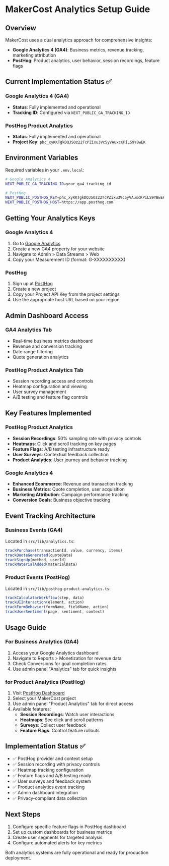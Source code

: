 # MakerCost Analytics Setup Guide

## Overview
MakerCost uses a dual analytics approach for comprehensive insights:
- **Google Analytics 4 (GA4)**: Business metrics, revenue tracking, marketing attribution
- **PostHog**: Product analytics, user behavior, session recordings, feature flags

## Current Implementation Status ✅

### Google Analytics 4 (GA4)
- **Status**: Fully implemented and operational
- **Tracking ID**: Configured via `NEXT_PUBLIC_GA_TRACKING_ID`

### PostHog Product Analytics
- **Status**: Fully implemented and operational  
- **Project Key**: `phc_xyKKTgkDQJSOz22TcPZixu3Vc5yVAuxcKPiLS9YBwEK`

## Environment Variables

Required variables in your `.env.local`:

```bash
# Google Analytics 4
NEXT_PUBLIC_GA_TRACKING_ID=your_ga4_tracking_id

# PostHog
NEXT_PUBLIC_POSTHOG_KEY=phc_xyKKTgkDQJSOz22TcPZixu3Vc5yVAuxcKPiLS9YBwEK
NEXT_PUBLIC_POSTHOG_HOST=https://app.posthog.com
```

## Getting Your Analytics Keys

### Google Analytics 4
1. Go to [Google Analytics](https://analytics.google.com/)
2. Create a new GA4 property for your website
3. Navigate to Admin > Data Streams > Web
4. Copy your Measurement ID (format: G-XXXXXXXXXX)

### PostHog
1. Sign up at [PostHog](https://posthog.com/)
2. Create a new project
3. Copy your Project API Key from the project settings
4. Use the appropriate host URL based on your region

## Admin Dashboard Access

### GA4 Analytics Tab
- Real-time business metrics dashboard
- Revenue and conversion tracking
- Date range filtering
- Quote generation analytics

### PostHog Product Analytics Tab  
- Session recording access and controls
- Heatmap configuration and viewing
- User survey management
- A/B testing and feature flag controls

## Key Features Implemented

### PostHog Product Analytics
- **Session Recordings**: 50% sampling rate with privacy controls
- **Heatmaps**: Click and scroll tracking on key pages
- **Feature Flags**: A/B testing infrastructure ready
- **User Surveys**: Contextual feedback collection
- **Product Analytics**: User journey and behavior tracking

### Google Analytics 4
- **Enhanced Ecommerce**: Revenue and transaction tracking  
- **Business Metrics**: Quote completion, user acquisition
- **Marketing Attribution**: Campaign performance tracking
- **Conversion Goals**: Business objective tracking

## Event Tracking Architecture

### Business Events (GA4)
Located in `src/lib/analytics.ts`:
```typescript
trackPurchase(transactionId, value, currency, items)
trackQuoteGenerated(quoteData) 
trackSignUp(method, userId)
trackMaterialAdded(materialData)
```

### Product Events (PostHog)
Located in `src/lib/posthog-product-analytics.ts`:
```typescript
trackCalculatorWorkflow(step, data)
trackUIInteraction(element, action)
trackFormBehavior(formName, fieldName, action)
trackUserSentiment(page, sentiment, context)
```

## Usage Guide

### For Business Analytics (GA4)
1. Access your Google Analytics dashboard
2. Navigate to Reports > Monetization for revenue data
3. Check Conversions for goal completion rates
4. Use admin panel "Analytics" tab for quick insights

### for Product Analytics (PostHog)
1. Visit [PostHog Dashboard](https://app.posthog.com)
2. Select your MakerCost project
3. Use admin panel "Product Analytics" tab for direct access
4. Available features:
   - **Session Recordings**: Watch user interactions
   - **Heatmaps**: See click and scroll patterns  
   - **Surveys**: Collect user feedback
   - **Feature Flags**: Control feature rollouts

## Implementation Status ✅
- ✅ PostHog provider and context setup
- ✅ Session recording with privacy controls
- ✅ Heatmap tracking configuration
- ✅ Feature flags and A/B testing ready
- ✅ User surveys and feedback system
- ✅ Product analytics event tracking
- ✅ Admin dashboard integration
- ✅ Privacy-compliant data collection

## Next Steps
1. Configure specific feature flags in PostHog dashboard
2. Set up custom dashboards for business metrics
3. Create user segments for targeted analysis
4. Configure automated alerts for key metrics

Both analytics systems are fully operational and ready for production deployment.